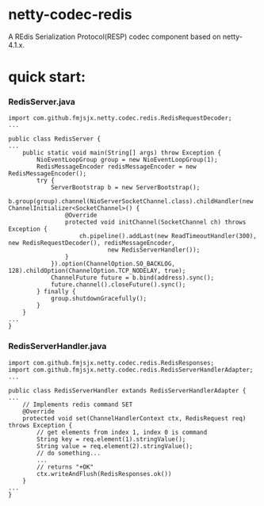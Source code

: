 # netty-codec-redis
A REdis Serialization Protocol(RESP) codec component based on netty-4.1.x.

# quick start:
### RedisServer.java
```import com.github.fmjsjx.netty.codec.redis.RedisMessageEncoder;
import com.github.fmjsjx.netty.codec.redis.RedisRequestDecoder;
...

public class RedisServer {
...
	public static void main(String[] args) throw Exception {
		NioEventLoopGroup group = new NioEventLoopGroup(1);
		RedisMessageEncoder redisMessageEncoder = new RedisMessageEncoder();
		try {
			ServerBootstrap b = new ServerBootstrap();
			b.group(group).channel(NioServerSocketChannel.class).childHandler(new ChannelInitializer<SocketChannel>() {
				@Override
				protected void initChannel(SocketChannel ch) throws Exception {
					ch.pipeline().addLast(new ReadTimeoutHandler(300), new RedisRequestDecoder(), redisMessageEncoder,
							new RedisServerHandler());
				}
			}).option(ChannelOption.SO_BACKLOG, 128).childOption(ChannelOption.TCP_NODELAY, true);
			ChannelFuture future = b.bind(address).sync();
			future.channel().closeFuture().sync();
		} finally {
			group.shutdownGracefully();
		}
	}
...
}
```

### RedisServerHandler.java
```import com.github.fmjsjx.netty.codec.redis.RedisRequest;
import com.github.fmjsjx.netty.codec.redis.RedisResponses;
import com.github.fmjsjx.netty.codec.redis.RedisServerHandlerAdapter;
...

public class RedisServerHandler extands RedisServerHandlerAdapter {
...
    // Implements redis command SET
	@Override
	protected void set(ChannelHandlerContext ctx, RedisRequest req) throws Exception {
		// get elements from index 1, index 0 is command
		String key = req.element(1).stringValue();
		String value = req.element(2).stringValue();
		// do something...
		...
		// returns "+OK"
		ctx.writeAndFlush(RedisResponses.ok())
	}
...
}
```
